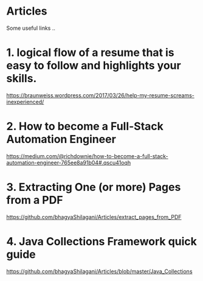 # Articles
Some useful links ..

# 1. logical flow of a resume that is easy to follow and highlights your skills.
https://braunweiss.wordpress.com/2017/03/26/help-my-resume-screams-inexperienced/


# 2. How to become a Full-Stack Automation Engineer
https://medium.com/@richdownie/how-to-become-a-full-stack-automation-engineer-765ee8a91b04#.qscu41oqh


# 3. Extracting One (or more) Pages from a PDF
https://github.com/bhagyaShilagani/Articles/extract_pages_from_PDF

# 4. Java Collections Framework quick guide
https://github.com/bhagyaShilagani/Articles/blob/master/Java_Collections
